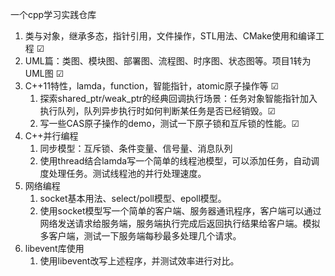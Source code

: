 一个cpp学习实践仓库

1. 类与对象，继承多态，指针引用，文件操作，STL用法、CMake使用和编译工程 &#9745; 
2. UML篇：类图、模块图、部署图、流程图、时序图、状态图等。项目1转为UML图 &#9745; 
3. C++11特性，lamda，function，智能指针，atomic原子操作等 &#9745; 
	1. 探索shared_ptr/weak_ptr的经典回调执行场景：任务对象智能指针加入执行队列，队列异步执行时如何判断某任务是否已经销毁。&#9745; 
	2. 写一些CAS原子操作的demo，测试一下原子锁和互斥锁的性能。&#9745; 
4. C++并行编程
	1. 同步模型：互斥锁、条件变量、信号量、消息队列
	2. 使用thread结合lamda写一个简单的线程池模型，可以添加任务，自动调度处理任务。测试线程池的并行处理速度。
5. 网络编程
	1. socket基本用法、select/poll模型、epoll模型。
	2. 使用socket模型写一个简单的客户端、服务器通讯程序，客户端可以通过网络发送请求给服务端，服务端执行完成后返回执行结果给客户端。模拟多客户端，测试一下服务端每秒最多处理几个请求。
6. libevent库使用
	1. 使用libevent改写上述程序，并测试效率进行对比。